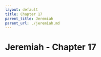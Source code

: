 ```yaml
---
layout: default
title: Chapter 17
parent_title: Jeremiah
parent_url: ./jeremiah.md
---
```


# Jeremiah - Chapter 17
